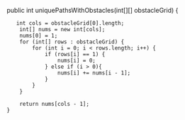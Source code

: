 public int uniquePathsWithObstacles(int[][] obstacleGrid) {
  
       int cols = obstacleGrid[0].length;
        int[] nums = new int[cols];
        nums[0] = 1;
        for (int[] rows : obstacleGrid) {
            for (int i = 0; i < rows.length; i++) {
                if (rows[i] == 1) {
                    nums[i] = 0;
                } else if (i > 0){
                    nums[i] += nums[i - 1];
                }
            }
        }

        return nums[cols - 1];
    }
